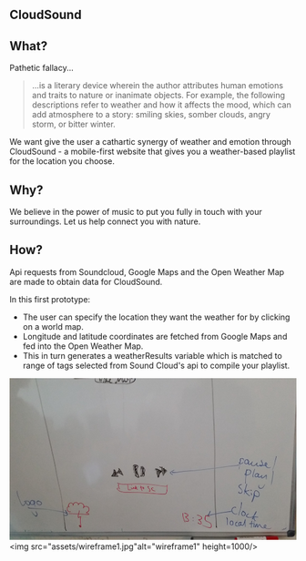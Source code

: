 ## CloudSound

## What?

Pathetic fallacy... 

>...is a literary device wherein the author attributes human emotions and traits to nature or inanimate objects. For example, the following descriptions refer to weather and how it affects the mood, which can add atmosphere to a story: smiling skies, somber clouds, angry storm, or bitter winter.

We want give the user a cathartic synergy of weather and emotion through CloudSound - a mobile-first website that gives you a weather-based playlist for the location you choose.

## Why?

We believe in the power of music to put you fully in touch with your surroundings. Let us help connect you with nature.

## How?

Api requests from Soundcloud, Google Maps and the Open Weather Map are made to obtain data for CloudSound.

In this first prototype:
* The user can specify the location they want the weather for by clicking on a world map.
* Longitude and latitude coordinates are fetched from Google Maps and fed into the Open Weather Map. 
* This in turn generates a weatherResults variable which is matched to range of tags selected from Sound Cloud's api to compile your playlist.



![wireframe](assets/wireframe.jpg)
<img src="assets/wireframe1.jpg"alt="wireframe1" height=1000/>
